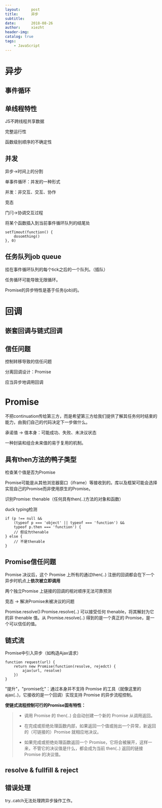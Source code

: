 ```yaml
---
layout:     post
title:      异步
subtitle:   
date:       2018-08-26
author:     xiezht
header-img: 
catalog: true
tags: 
    - JavaScript
---
```


# 异步

## 事件循环

## 单线程特性

JS不跨线程共享数据

完整运行性

函数级别顺序的不确定性

## 并发

异步->时间上的分割

单事件循环：并发的一种形式

并发：非交互、交互、协作

竞态

门闩->协调交互过程

将某个函数插入到当前事件循环队列的结尾处

```
setTimout(function() {
    dosomthing()
}, 0)

```

## 任务队列job queue

挂在事件循环队列的每个tick之后的一个队列。（插队）

任务循环可能导致无限循环。

Promise的异步特性是基于任务(job)的。

# 回调

## 嵌套回调与链式回调

## 信任问题

控制转移导致的信任问题

分离回调设计：Promise

应当异步地调用回调

# Promise

不把continuation传给第三方，而是希望第三方给我们提供了解其任务何时结束的能力，由我们自己的代码决定下一步做什么。

承诺值 -> 值本身：可能成功、失败、未决议状态

一种封装和组合未来值的易于复用的机制。

## 具有then方法的鸭子类型

检查某个值是否为Promise

Promise可能是从其他浏览器窗口（iframe）等接收到的。库以及框架可能会选择实现自己的Promise而非使用原生的Promise。

识别Promise: thenable（任何具有then(..)方法的对象和函数）

duck typing检测

```
if (p !== null &&
    (typeof p === 'object' || typeof === 'function') &&
    typeof p.then === 'function') {
    // 假设为thenable
} else {
    // 不是thenable
}
```

## Promise信任问题

Promise 决议后，这个 Promise 上所有的通过then(..) 注册的回调都会在下一个异步时机点上**依次被立即调用**

两个独立Promise 上链接的回调的相对顺序无法可靠预测

竞态 -> 解决Promise未被决议的问题

Promise.resolve():Promise.resolve(..) 可以接受任何 thenable，将其解封为它的非 thenable 值。从 Promise.resolve(..) 得到的是一个真正的 Promise，是一个可以信任的值。

## 链式流

Promise中引入异步（如构造Ajax请求）

```
function request(url) {
    return new Promise(function(resolve, rejedct) {
        ajax(url, resolve)
    })
}
```

"提升"，"promise化"：通过本身并不支持 Promise 的工具（就像这里的 ajax(..)，它接收的是一个回调）实现支持 Promise 的异步流程控制。

**使链式流程控制可行的Promise固有特性：**

> * 调用 Promise 的 then(..) 会自动创建一个新的 Promise 从调用返回。
> 
> * 在完成或拒绝处理函数内部，如果返回一个值或抛出一个异常，新返回的（可链接的）Promise 就相应地决议。
> 
> * 如果完成或拒绝处理函数返回一个 Promise，它将会被展开，这样一来，不管它的决议值是什么，都会成为当前 then(..) 返回的链接 Promise 的决议值。

## resolve & fullfill & reject

## 错误处理

try..catch无法处理跨异步操作工作。




